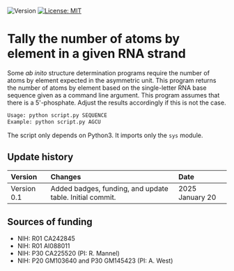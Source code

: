 ![Version](https://img.shields.io/static/v1?label=RNA-atom-counter&message=0.1&color=brightcolor)
[![License: MIT](https://img.shields.io/badge/License-MIT-blue.svg)](https://opensource.org/licenses/MIT)
# Tally the number of atoms by element in a given RNA strand

Some *ab inito* structure determination programs require the number
of atoms by element expected in the asymmetric unit.
This program returns the number of atoms by element based on the
single-letter RNA base sequence given as a command line argument.
This program assumes that there is a 5'-phosphate.
Adjust the results accordingly if this is not the case.

```bash
Usage: python script.py SEQUENCE
Example: python script.py AGCU
```

The script only depends on Python3.
It imports only the `sys` module.

## Update history

|Version      | Changes                                                                                                                                                                         | Date                 |
|:-----------|:------------------------------------------------------------------------------------------------------------------------------------------|:--------------------|
| Version 0.1 |   Added badges, funding, and update table.  Initial commit.                                                                                                                | 2025 January 20  |

## Sources of funding

- NIH: R01 CA242845
- NIH: R01 AI088011
- NIH: P30 CA225520 (PI: R. Mannel)
- NIH: P20 GM103640 and P30 GM145423 (PI: A. West)
